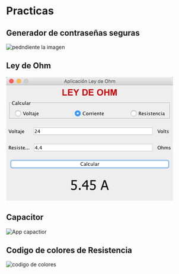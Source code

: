 # Practicas

## Generador de contraseñas seguras

![pedndiente la imagen]()

## Ley de Ohm

![ley de ohm](https://raw.githubusercontent.com/jalmx/Curso-CBTIS-85/master/view.png)

## Capacitor 

![App capactior](https://raw.githubusercontent.com/jalmx89/Capacitor_Calculator/master/imgs/ds1.png)

## Codigo de colores de Resistencia

![codigo de colores](https://raw.githubusercontent.com/jalmx89/Resistor-Calculator/master/imgs_view/main.png)

